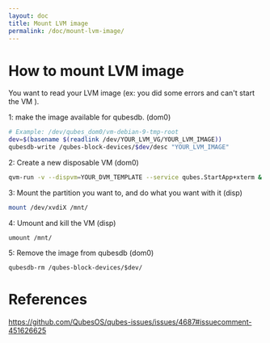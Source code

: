 ```yaml
---
layout: doc
title: Mount LVM image
permalink: /doc/mount-lvm-image/
---
```


# How to mount LVM image

You want to read your LVM image (ex: you did some errors and can't start the VM ). 
 
1: make the image available for qubesdb. (dom0)

```bash
# Example: /dev/qubes_dom0/vm-debian-9-tmp-root
dev=$(basename $(readlink /dev/YOUR_LVM_VG/YOUR_LVM_IMAGE))
qubesdb-write /qubes-block-devices/$dev/desc "YOUR_LVM_IMAGE"
```

2: Create a new disposable VM (dom0)

```bash
qvm-run -v --dispvm=YOUR_DVM_TEMPLATE --service qubes.StartApp+xterm &
```

3: Mount the partition you want to, and do what you want with it (disp)

```bash
mount /dev/xvdiX /mnt/
```

4: Umount and kill the VM (disp)
```
umount /mnt/
```

5: Remove the image from qubesdb (dom0)
```
qubesdb-rm /qubes-block-devices/$dev/
```

# References

https://github.com/QubesOS/qubes-issues/issues/4687#issuecomment-451626625
